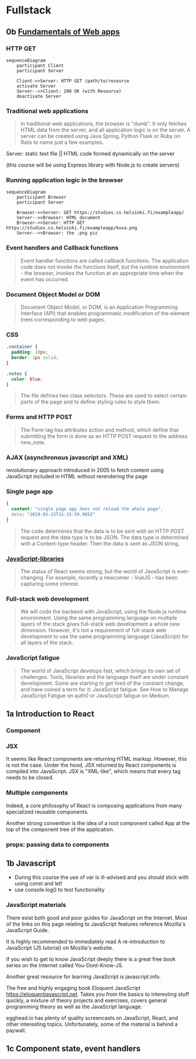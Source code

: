 # Fullstack

## 0b [Fundamentals of Web apps](https://studies.cs.helsinki.fi/exampleapp/)

### HTTP GET

```mermaid
sequenceDiagram
    participant Client
    participant Server

    Client->>Server: HTTP GET /path/to/resource
    activate Server
    Server-->>Client: 200 OK (with Resource)
    deactivate Server
```

### Traditional web applications

> In traditional web applications, the browser is "dumb". It only fetches HTML data from the server, and all application logic is on the server. A server can be created using Java Spring, Python Flask or Ruby on Rails to name just a few examples.

Server: static text file || HTML code formed dynamically on the server

(this course will be using Express library with Node.js to create servers)

### Running application logic in the browser

```mermaid
sequenceDiagram
    participant Browser
    participant Server

    Browser->>Server: GET https://studies.cs.helsinki.fi/exampleapp/
    Server-->>Browser: HTML document
    Browser->>Server: HTTP GET https://studies.cs.helsinki.fi/exampleapp/kuva.png
    Server-->>Browser: the .png pic
```

### Event handlers and Callback functions

> Event handler functions are called callback functions. The application code does not invoke the functions itself, but the runtime environment - the browser, invokes the function at an appropriate time when the event has occurred.

### Document Object Model or DOM

> Document Object Model, or DOM, is an Application Programming Interface (API) that enables programmatic modification of the element trees corresponding to web pages.

### CSS

```css
.container {
  padding: 10px;
  border: 1px solid;
}

.notes {
  color: blue;
}
```

> The file defines two class selectors. These are used to select certain parts of the page and to define styling rules to style them.

### Forms and HTTP POST

> The Form tag has attributes action and method, which define that submitting the form is done as an HTTP POST request to the address new_note.

### AJAX (asynchronous javascript and XML)

revolutionary approach introduced in 2005 to fetch content using JavaScript included in HTML without rerendering the page

### Single page app

```css
{
  content: "single page app does not reload the whole page",
  date: "2019-05-25T15:15:59.905Z"
}
```

> The code determines that the data is to be sent with an HTTP POST request and the data type is to be JSON. The data type is determined with a Content-type header. Then the data is sent as JSON string.

### [JavaScript-libraries](/notes/webdev.md#javascript)

> The status of React seems strong, but the world of JavaScript is ever-changing. For example, recently a newcomer - VueJS - has been capturing some interest.

### Full-stack web development

> We will code the backend with JavaScript, using the Node.js runtime environment. Using the same programming language on multiple layers of the stack gives full-stack web development a whole new dimension. However, it's not a requirement of full-stack web development to use the same programming language (JavaScript) for all layers of the stack.

### JavaScript fatigue

> The world of JavaScript develops fast, which brings its own set of challenges. Tools, libraries and the language itself are under constant development. Some are starting to get tired of the constant change, and have coined a term for it: JavaScript fatigue. See How to Manage JavaScript Fatigue on auth0 or JavaScript fatigue on Medium.

## 1a Introduction to React

### Component

### JSX

It seems like React components are returning HTML markup. However, this is not the case. Under the hood, JSX returned by React components is compiled into JavaScript. JSX is "XML-like", which means that every tag needs to be closed.

### Multiple components

Indeed, a core philosophy of React is composing applications from many specialized reusable components.

Another strong convention is the idea of a root component called App at the top of the component tree of the application.

### props: passing data to components



## 1b Javascript

- During this course the use of var is ill-advised and you should stick with using const and let!
- use console.log() to test functionality

### JavaScript materials

There exist both good and poor guides for JavaScript on the Internet. Most of the links on this page relating to JavaScript features reference Mozilla's JavaScript Guide.

It is highly recommended to immediately read A re-introduction to JavaScript (JS tutorial) on Mozilla's website.

If you wish to get to know JavaScript deeply there is a great free book series on the Internet called You-Dont-Know-JS.

Another great resource for learning JavaScript is javascript.info.

The free and highly engaging book Eloquent JavaScript https://eloquentjavascript.net. Takes you from the basics to interesting stuff quickly, a mixture of theory projects and exercises, covers general programming theory as well as the JavaScript language.

egghead.io has plenty of quality screencasts on JavaScript, React, and other interesting topics. Unfortunately, some of the material is behind a paywall.

## 1c Component state, event handlers
